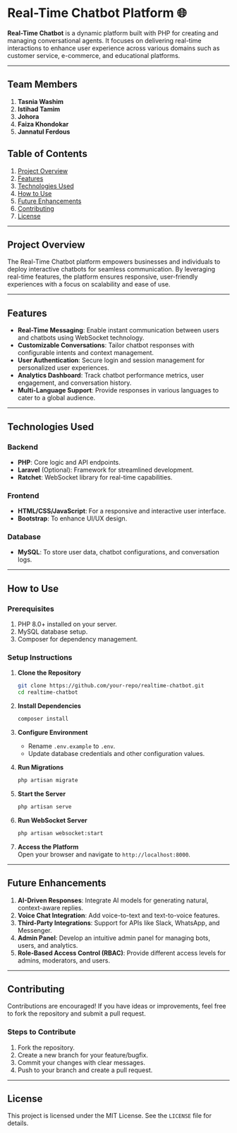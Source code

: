 # Real-Time Chatbot Platform 🌐

**Real-Time Chatbot** is a dynamic platform built with PHP for creating and managing conversational agents. It focuses on delivering real-time interactions to enhance user experience across various domains such as customer service, e-commerce, and educational platforms.

---
## Team Members

1. **Tasnia Washim** 
2. **Istihad Tamim** 
3. **Johora**
4. **Faiza Khondokar** 
5. **Jannatul Ferdous**
## Table of Contents

1. [Project Overview](#project-overview)  
2. [Features](#features)  
3. [Technologies Used](#technologies-used)  
4. [How to Use](#how-to-use)  
5. [Future Enhancements](#future-enhancements)  
6. [Contributing](#contributing)  
7. [License](#license)

---

## Project Overview

The Real-Time Chatbot platform empowers businesses and individuals to deploy interactive chatbots for seamless communication. By leveraging real-time features, the platform ensures responsive, user-friendly experiences with a focus on scalability and ease of use.

---

## Features

- **Real-Time Messaging**: Enable instant communication between users and chatbots using WebSocket technology.  
- **Customizable Conversations**: Tailor chatbot responses with configurable intents and context management.  
- **User Authentication**: Secure login and session management for personalized user experiences.  
- **Analytics Dashboard**: Track chatbot performance metrics, user engagement, and conversation history.  
- **Multi-Language Support**: Provide responses in various languages to cater to a global audience.  

---

## Technologies Used

### Backend
- **PHP**: Core logic and API endpoints.  
- **Laravel** (Optional): Framework for streamlined development.  
- **Ratchet**: WebSocket library for real-time capabilities.  

### Frontend
- **HTML/CSS/JavaScript**: For a responsive and interactive user interface.  
- **Bootstrap**: To enhance UI/UX design.  

### Database
- **MySQL**: To store user data, chatbot configurations, and conversation logs.  

---

## How to Use

### Prerequisites
1. PHP 8.0+ installed on your server.  
2. MySQL database setup.  
3. Composer for dependency management.  

### Setup Instructions

1. **Clone the Repository**  
   ```bash
   git clone https://github.com/your-repo/realtime-chatbot.git
   cd realtime-chatbot
   ```

2. **Install Dependencies**  
   ```bash
   composer install
   ```

3. **Configure Environment**  
   - Rename `.env.example` to `.env`.  
   - Update database credentials and other configuration values.  

4. **Run Migrations**  
   ```bash
   php artisan migrate
   ```

5. **Start the Server**  
   ```bash
   php artisan serve
   ```

6. **Run WebSocket Server**  
   ```bash
   php artisan websocket:start
   ```

7. **Access the Platform**  
   Open your browser and navigate to `http://localhost:8000`.

---

## Future Enhancements

1. **AI-Driven Responses**: Integrate AI models for generating natural, context-aware replies.  
2. **Voice Chat Integration**: Add voice-to-text and text-to-voice features.  
3. **Third-Party Integrations**: Support for APIs like Slack, WhatsApp, and Messenger.  
4. **Admin Panel**: Develop an intuitive admin panel for managing bots, users, and analytics.  
5. **Role-Based Access Control (RBAC)**: Provide different access levels for admins, moderators, and users.  

---

## Contributing

Contributions are encouraged! If you have ideas or improvements, feel free to fork the repository and submit a pull request.  

### Steps to Contribute  
1. Fork the repository.  
2. Create a new branch for your feature/bugfix.  
3. Commit your changes with clear messages.  
4. Push to your branch and create a pull request.  

---

## License

This project is licensed under the MIT License. See the `LICENSE` file for details.
